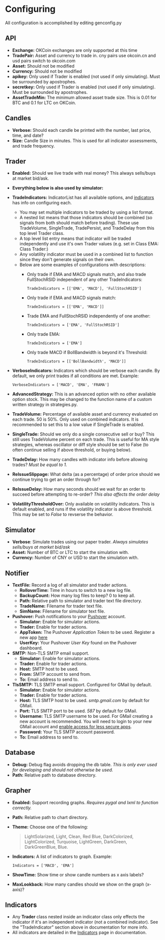 Configuring
===========

All configuration is accomplished by editing genconfig.py

API
---

-   **Exchange:** OKCoin exchanges are only supported at this time
-   **TradePair:** Asset and currency to trade in. cny pairs use
    okcoin.cn and usd pairs switch to okcoin.com
-   **Asset:** Should not be modified
-   **Currency:** Should not be modified
-   **apikey:** Only used if Trader is enabled (not used if only
    simulating). Must be surrounded by apostrophes.
-   **secretkey:** Only used if Trader is enabled (not used if only
    simulating). Must be surrounded by apostrophes.
-   **AssetTradeMin:** The minimum allowed asset trade size. This is
    0.01 for BTC and 0.1 for LTC on OKCoin.

Candles
-------

-   **Verbose:** Should each candle be printed with the number, last
    price, time, and date?
-   **Size:** Candle Size in minutes. This is used for all indicator
    assessments, and trade frequency.

Trader
------

-   **Enabled:** Should we live trade with real money? This always
    sells/buys at market bid/ask.
-   **Everything below is also used by simulator:**
-   **TradeIndicators:** IndicatorList has all available options, and
    [indicators](indicators.md) has info on configuring each.
    -   You may set multiple indicators to be traded by using a list
        format.
    -   A nested list means that those indicators should be combined (so
        signals from both should match before trading). These use
        TradeVolume, SingleTrade, TradePersist, and TradeDelay from this
        top level Trader class.
    -   A top level list entry means that indicator will be traded
        independently and use it's own Trader values (e.g. set in Class
        EMA: Class Trader:)
    -   Any volatility indicator must be used in a combined list to
        function since they don't generate signals on their own.
    -   Below are some examples of configurations with descriptions:
        -   Only trade if EMA and MACD signals match, and also trade
            FullStochRSID independent of any other TradeIndicators:

                TradeIndicators = [['EMA', 'MACD'], 'FullStochRSID']

        -   Only trade if EMA and MACD signals match:

                TradeIndicators = [['EMA', 'MACD']]

        -   Trade EMA and FullStochRSID independently of one another:

                TradeIndicators = ['EMA', 'FullStochRSID']

        -   Only trade EMA:

                TradeIndicators = ['EMA']

        -   Only trade MACD if BollBandwidth is beyond it's Threshold:

                TradeIndicators = [['BollBandwidth', 'MACD']]

-   **VerboseIndicators:** Indicators which should be verbose each
    candle. By default, we only print trades if all conditions are met.
    Example:

        VerboseIndicators = ['MACD', 'EMA', 'FRAMA']

-   **AdvancedStrategy:** This is an advanced option with no other
    available option stock. This may be changed to the function name of
    a custom written strategy in strategies.py.
-   **TradeVolume:** Percentage of available asset and currency
    evaluated on each trade. 50 is 50%. Only used on combined
    indicators. It is recommended to set this to a low value if
    SingleTrade is enabled.
-   **SingleTrade:** Should we only do a single consecutive sell or buy?
    This still uses TradeVolume percent on each trade. This is useful
    for MA style strategies, whereas oscillator or diff style should be
    set to False (to often continue selling if above threshold, or
    buying below).
-   **TradeDelay:** How many candles with indicator info before allowing
    trades? *Must be equal to 1.*
-   **ReIssueSlippage:** What delta (as a percentage) of order price
    should we continue trying to get an order through for?
-   **ReIssueDelay:** How many seconds should we wait for an order to
    succeed before attempting to re-order? *This also affects the order
    delay*
-   **VolatilityThresholdOver:** Only available on volatility
    indicators. This is default enabled, and runs if the volatility
    indicator is above threshold. This may be set to *False* to revserse
    the behavior.

Simulator
---------

-   **Verbose**: Simulate trades using our paper trader. *Always
    simulates sells/buys at market bid/ask*
-   **Asset:** Number of BTC or LTC to start the simulation with.
-   **Currency:** Number of CNY or USD to start the simulation with.

Notifier
--------

-   **TextFile:** Record a log of all simulator and trader actions.
    -   **RolloverTime:** Time in hours to switch to a new log file.
    -   **BackupCount:** How many log files to keep? 0 to keep all.
    -   **Path:** Relative path to simulator and trader text file
        directory.
    -   **TradeName:** Filename for trader text file.
    -   **SimName:** Filename for simulator text file.
-   **Pushover:** Push notifications to your
    [Pushover](https://pushover.net/) account.
    -   **Simulator:** Enable for simulator actions.
    -   **Trader:** Enable for trader actions.
    -   **AppToken:** The Pushover *Application Token* to be used.
        Register a new app [here](https://pushover.net/apps/build)
    -   **UserKey:** Your Pushover *User Key* found on the Pushover
        dashboard.
-   **SMTP:** Non-TLS SMTP email support.
    -   **Simulator:** Enable for simulator actions.
    -   **Trader:** Enable for trader actions.
    -   **Host:** SMTP host to be used.
    -   **From:** SMTP account to send from.
    -   **To:** Email address to send to.
-   **TlsSMTP:** TLS SMTP email support. Configured for GMail by
    default.
    -   **Simulator:** Enable for simulator actions.
    -   **Trader:** Enable for trader actions.
    -   **Host:** TLS SMTP host to be used. *smtp.gmail.com* by default
        for GMail.
    -   **Port:** TLS SMTP port to be used. *587* by default for GMail.
    -   **Username:** TLS SMTP username to be used. For GMail creating a
        new account is recommended. You will need to login to your new
        GMail account and [enable access for less secure
        apps](https://www.google.com/settings/security/lesssecureapps).
    -   **Password:** Your TLS SMTP account password.
    -   **To:** Email address to send to.

Database
--------

-   **Debug:** Debug flag avoids dropping the db table. *This is only
    ever used for developing and should not otherwise be used.*
-   **Path:** Relative path to database directory.

Grapher
-------

-   **Enabled:** Support recording graphs. *Requires pygal and lxml to
    function correctly.*
-   **Path:** Relative path to chart directory.
-   **Theme:** Choose one of the following:

    > LightSolarized, Light, Clean, Red Blue, DarkColorized,
    > LightColorized, Turquoise, LightGreen, DarkGreen, DarkGreenBlue,
    > Blue.

-   **Indicators:** A list of indicators to graph. Example:

        Indicators = ['MACD', 'EMA']

-   **ShowTime:** Show time or show candle numbers as x axis labels?
-   **MaxLookback:** How many candles should we show on the graph
    (x-axis)?

Indicators
----------

-   Any **Trader** class nested inside an indicator class only effects
    the indicator if it's an independent indicator (not a combined
    indicator). See the "TradeIndicator" section above in documentation
    for more info.
-   All indicators are detailed in the [Indicators](indicators.md) page
    in documentation.
